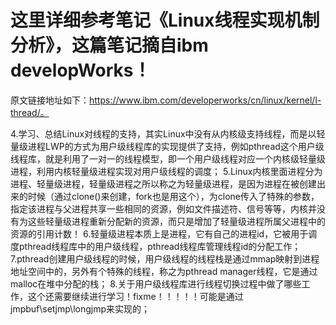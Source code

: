 # 这里详细参考笔记《Linux线程实现机制分析》，这篇笔记摘自ibm developWorks！
原文链接地址如下：https://www.ibm.com/developerworks/cn/linux/kernel/l-thread/。

4.学习、总结Linux对线程的支持，其实Linux中没有从内核级支持线程，而是以轻量级进程LWP的方式为用户级线程库的实现提供了支持，例如pthread这个用户级线程库，就是利用了一对一的线程模型，即一个用户级线程对应一个内核级轻量级进程，利用内核轻量级进程实现对用户级线程的调度；
5.Linux内核里面进程分为进程、轻量级进程，轻量级进程之所以称之为轻量级进程，是因为进程在被创建出来的时候（通过clone()来创建，fork也是用这个），为clone传入了特殊的参数，指定该进程与父进程共享一些相同的资源，例如文件描述符、信号等等，内核并没有为这些轻量级进程重新分配新的资源，而只是增加了轻量级进程所属父进程中的资源的引用计数！
6.轻量级进程本质上是进程，它有自己的进程id，它被用于调度pthread线程库中的用户级线程，pthread线程库管理线程id的分配工作；
7.pthread创建用户级线程的时候，用户级线程的线程栈是通过mmap映射到进程地址空间中的，另外有个特殊的线程，称之为pthread manager线程，它是通过malloc在堆中分配的栈；
8.关于用户级线程库进行线程切换过程中做了哪些工作，这个还需要继续进行学习！fixme！！！！！可能是通过jmpbuf\setjmp\longjmp来实现的；

